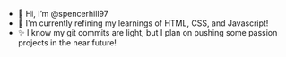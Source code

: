 - 👋 Hi, I’m @spencerhill97
- 🌱 I'm currently refining my learnings of HTML, CSS, and Javascript!
- ✨ I know my git commits are light, but I plan on pushing some passion projects in the near future!
<!---
spencerhill97/spencerhill97 is a ✨ special ✨ repository because its `README.md` (this file) appears on your GitHub profile.
You can click the Preview link to take a look at your changes.
--->
